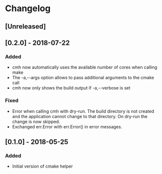 # Changelog

## [Unreleased]

## [0.2.0] - 2018-07-22

### Added

* cmh now automatically uses the available number of cores when calling make
* The -a,--args option allows to pass additional arguments to the cmake call
* cmh now only shows the build output if -a,--verbose is set

### Fixed

* Error when calling cmh with dry-run. The build directory is not created and the
  application cannot change to that directory. On dry-run the change is now
  skipped.
* Exchanged err.Error with err.Error() in error messages.

## [0.1.0] - 2018-05-25

### Added

* Initial version of cmake helper

